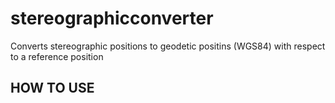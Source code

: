 # stereographicconverter
Converts stereographic positions to geodetic positins (WGS84) with respect to a reference position

## HOW TO USE
